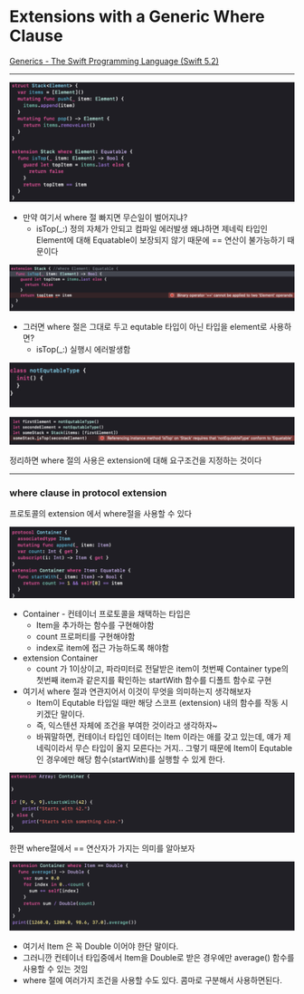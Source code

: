 # Extensions with a Generic Where Clause

[Generics - The Swift Programming Language (Swift 5.2)](https://docs.swift.org/swift-book/LanguageGuide/Generics.html#ID553)

---

![Extensions%20with%20a%20Generic%20Where%20Clause%20442ae68e41bf443eba8eea986bacc95f/Untitled.png](Extensions%20with%20a%20Generic%20Where%20Clause%20442ae68e41bf443eba8eea986bacc95f/Untitled.png)

- 만약 여기서 where 절 빠지면 무슨일이 벌어지냐?
    - isTop(_:) 정의 자체가 안되고 컴파일 에러발생 왜냐하면 제네릭 타입인 Element에 대해 Equatable이 보장되지 않기 때문에 == 연산이 불가능하기 때문이다

![Extensions%20with%20a%20Generic%20Where%20Clause%20442ae68e41bf443eba8eea986bacc95f/Untitled%201.png](Extensions%20with%20a%20Generic%20Where%20Clause%20442ae68e41bf443eba8eea986bacc95f/Untitled%201.png)

- 그러면 where 절은 그대로 두고 equtable 타입이 아닌 타입을 element로 사용하면?
    - isTop(_:) 실행시 에러발생함

![Extensions%20with%20a%20Generic%20Where%20Clause%20442ae68e41bf443eba8eea986bacc95f/Untitled%202.png](Extensions%20with%20a%20Generic%20Where%20Clause%20442ae68e41bf443eba8eea986bacc95f/Untitled%202.png)

![Extensions%20with%20a%20Generic%20Where%20Clause%20442ae68e41bf443eba8eea986bacc95f/Untitled%203.png](Extensions%20with%20a%20Generic%20Where%20Clause%20442ae68e41bf443eba8eea986bacc95f/Untitled%203.png)

정리하면 where 절의 사용은 extension에 대해 요구조건을 지정하는 것이다

---

### where clause in protocol extension

프로토콜의 extension 에서 where절을 사용할 수 있다

![Extensions%20with%20a%20Generic%20Where%20Clause%20442ae68e41bf443eba8eea986bacc95f/Untitled%204.png](Extensions%20with%20a%20Generic%20Where%20Clause%20442ae68e41bf443eba8eea986bacc95f/Untitled%204.png)

- Container - 컨테이너 프로토콜을 채택하는 타입은
    - Item을 추가하는 함수를 구현해야함
    - count 프로퍼티를 구현해야함
    - index로 item에 접근 가능하도록 해야함
- extension Container
    - count 가 1이상이고, 파라미터로 전달받은 item이 첫번째 Container type의 첫번째 item과 같은지를 확인하는 startWith 함수를 디폴트 함수로 구현
- 여기서 where 절과 연관지어서 이것이 무엇을 의미하는지 생각해보자
    - Item이 Equtable 타입일 때만 해당 스코프 (extension) 내의 함수를 작동 시키겠단 말이다.
    - 즉, 익스텐션 자체에 조건을 부여한 것이라고 생각하자~
    - 바꿔말하면, 컨테이너 타입인 데이터는 Item 이라는 애를 갖고 있는데, 얘가 제네릭이라서 무슨 타입이 올지 모른다는 거지.. 그렇기 때문에 Item이 Equtable인 경우에만 해당 함수(startWith)를 실행할 수 있게 한다.

![Extensions%20with%20a%20Generic%20Where%20Clause%20442ae68e41bf443eba8eea986bacc95f/Untitled%205.png](Extensions%20with%20a%20Generic%20Where%20Clause%20442ae68e41bf443eba8eea986bacc95f/Untitled%205.png)

한편 where절에서 == 연산자가 가지는 의미를 알아보자

![Extensions%20with%20a%20Generic%20Where%20Clause%20442ae68e41bf443eba8eea986bacc95f/Untitled%206.png](Extensions%20with%20a%20Generic%20Where%20Clause%20442ae68e41bf443eba8eea986bacc95f/Untitled%206.png)

- 여기서 Item 은 꼭 Double 이어야 한단 말이다.
- 그러니깐 컨테이너 타입중에서 Item을 Double로 받은 경우에만 average() 함수를 사용할 수 있는 것임
- where 절에 여러가지 조건을 사용할 수도 있다. 콤마로 구분해서 사용하면된다.